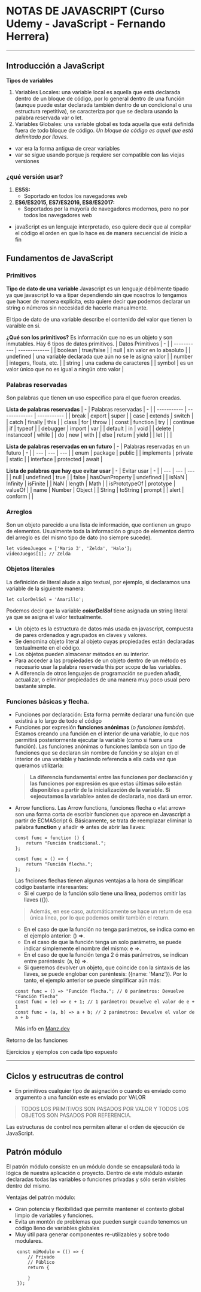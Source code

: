 # NOTAS DE JAVASCRIPT (Curso Udemy - JavaScript - Fernando Herrera)
___
## Introducción a JavaScript
**Tipos de variables**
1. Variables Locales: una variable local es aquella que está declarada dentro de un bloque de código, por lo general dentro de una función (aunque puede estar declarada también dentro de un condicional o una estructura repetitiva), se caracteriza por que se declara usando la palabra reservada var o let.
2. Variables Globales: una variable global es toda aquella que está definida fuera de todo bloque de código.
*Un bloque de código es aquel que está delimitado por llaves.*
- var era la forma antigua de crear variables
- var se sigue usando porque js requiere ser compatible con las viejas versiones

### ¿qué versión usar?
1. **ES5S:**
    - Soportado en todos los navegadores web 
2. **ES6/ES2015, ES7/ES2016, ES8/ES2017:**
    - Soportados por la mayoría de navegadores modernos, pero no por todos los navegadores web

- javaScript es un lenguaje interpretado, eso quiere decir que al compilar el código el orden en que lo hace es de manera secuencial de inicio a fin

## Fundamentos de JavaScript

### Primitivos

**Tipo de dato de una variable**
Javascript es un lenguaje débilmente tipado ya que javascript lo va a tipar dependiendo sin que nosotros lo tengamos que hacer de manera explicita, esto quiere decir que podemos declarar un string o números sin necesidad de hacerlo manualmente.

El tipo de dato de una variable describe el contenido del valor que tienen la varaible en si. 


**¿Qué son los primitivos?**
Es información que no es un objeto y son inmutables.
Hay 6 tipos de datos primitivos.
| Datos Primitivos | - |
| ----------- | ------------- |
| boolean | true/false |
| null | sin valor en lo absoluto |
| undefined | una variable declarada que aún no se le asigna valor |
| number | integers, floats, etc. |
| string | una cadena de caracteres |
| symbol | es un valor único que no es igual a ningún otro valor |

### Palabras reservadas
Son palabras que tienen un uso específico para el que fueron creadas.

**Lista de palabras reservadas**
| - | Palabras reservadas | - |
| ----------- | ------------- | ----------- |
| break | export | super |
| case | extends | switch |
| catch | finally | this |
| class | for | throw |
| const | function | try |
| continue | if | typeof |
| debugger | import | var |
| default | in | void |
| delete | instanceof | while |
| do | new | with |
| else | return | yield |
| let | | |

**Lista de palabras reservadas en un futuro**
| - | Palabras reservadas en un futuro | - |
| --- | --- | --- |
| enum | package | public |
| implements | private | static |
| interface | protected | await |

**Lista de palabras que hay que evitar usar**
| - | Evitar usar | - |
| --- | --- | --- |
| null | undefined | true |
| false | hasOwnProperty | undefined |
| isNaN | Infinity | isFinite |
| NaN | length | Math |
| isPrototypeOf | prototype | valueOf |
| name | Number | Object |
| String | toString | prompt |
| alert | conform | |

### Arreglos
Son un objeto parecido a una lista de información, que contienen un grupo de elementos. Usualmente toda la información o grupo de elementos dentro del arreglo es del mismo tipo de dato (no siempre sucede).

~~~
let videoJuegos = ['Mario 3', 'Zelda', 'Halo'];
videoJuegos[1]; // Zelda
~~~

### Objetos literales
La definición de literal alude a algo textual, por ejemplo, si declaramos una variable de la siguiente manera:
~~~
let colorDelSol = 'Amarillo';
~~~

Podemos decir que la variable ***colorDelSol*** tiene asignada un string literal ya que se asigna el valor textualmente.

- Un objeto es la estructura de datos más usada en javascript, compuesta de pares ordenados y agrupados en claves y valores.
- Se denomina objeto literal al objeto cuyas propiedades están declaradas textualmente en el código.
- Los objetos pueden almacenar métodos en su interior.
- Para acceder a las propiedades de un objeto dentro de un método es necesario usar la palabra reservada this por scope de las variables.
- A diferencia de otros lenguajes de programación se pueden añadir, actualizar, o eliminar propiedades de una manera muy poco usual pero bastante simple.

### Funciones básicas y flecha.
- Funciones por declaración:
    Esta forma permite declarar una función que existirá a lo largo de todo el código
- Funciones por expresión **funciones anónimas** (o *funciones lambda*).
    Estamos creando una función en el interior de una variable, lo que nos permitirá posteriormente ejecutar la variable (como si fuera una función).
    Las funciones anónimas o funciones lambda son un tipo de funciones que se declaran sin nombre de función y se alojan en el interior de una variable y haciendo referencia a ella cada vez que queramos utilizarla:
    > **La diferencia fundamental entre las funciones por declaración y las funciones por expresión es que estas últimas sólo están disponibles a partir de la inicialización de la variable. Si «ejecutamos la variable» antes de declararla, nos dará un error.**
- Arrow functions.
    Las Arrow functions, funciones flecha o «fat arrow» son una forma corta de escribir funciones que aparece en Javascript a partir de ECMAScript 6. Básicamente, se trata de reemplazar eliminar la palabra **function** y añadir **=>** antes de abrir las llaves:
    ~~~
    const func = function () {
        return "Función tradicional.";
    };

    const func = () => {
        return "Función flecha.";
    };
    ~~~
    Las fnciones flechas tienen algunas ventajas a la hora de simplificar código bastante interesantes:
    - Si el cuerpo de la función sólo tiene una línea, podemos omitir las llaves ({}).
    > Además, en ese caso, automáticamente se hace un return de esa única línea, por lo que podemos omitir también el return.
    - En el caso de que la función no tenga parámetros, se indica como en el ejemplo anterior: () =>.
    - En el caso de que la función tenga un solo parámetro, se puede indicar simplemente el nombre del mismo: e =>.
    - En el caso de que la función tenga 2 ó más parámetros, se indican entre paréntesis: (a, b) =>.
    - Si queremos devolver un objeto, que coincide con la sintaxis de las llaves, se puede englobar con paréntesis: ({name: 'Manz'}).
    Por lo tanto, el ejemplo anterior se puede simplificar aún más:
    ~~~
    const func = () => "Función flecha."; // 0 parámetros: Devuelve "Función flecha"
    const func = (e) => e + 1; // 1 parámetro: Devuelve el valor de e + 1
    const func = (a, b) => a + b; // 2 parámetros: Devuelve el valor de a + b
    ~~~
    Más info en [Manz.dev](https://lenguajejs.com/javascript/fundamentos/funciones/)

Retorno de las funciones

Ejercicios y ejemplos con cada tipo expuesto

___
## Ciclos y estrucutras de control
- En primitivos cualquier tipo de asignación o cuando es enviado como argumento a una función este es enviado por VALOR 
> TODOS LOS PRIMITIVOS SON PASADOS POR VALOR Y TODOS LOS OBJETOS SON PASADOS POR REFERENCIA.

Las estructuras de control nos permiten alterar el orden de ejecución de JavaScript.

## Patrón módulo

El patrón módulo consiste en un módulo donde se encapsulará toda la lógica de nuestra aplicación o proyecto. Dentro de este módulo estarán declaradas todas las variables o funciones privadas y sólo serán visibles dentro del mismo.

Ventajas del patrón módulo:
- Gran potencia y flexibilidad que permite mantener el contexto global limpio de variables y funciones.
- Evita un montón de problemas que pueden surgir cuando tenemos un código lleno de variables globales
- Muy útil para generar componentes re-utilizables y sobre todo modulares.

~~~
    const miModulo = (() => {
        // Privado
        // Público
        return {

        }
    });
~~~

